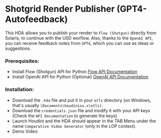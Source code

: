 # Shotgrid Render Publisher (GPT4-Autofeedback)

This HDA allows you to publish your render to `Flow (Shotgun)` directly from Solaris, to continue with the USD worflow. 
Also, thanks to the `OpenAI API`, you can receive feedback notes from `GPT4`, which you can use as ideas or suggestions.

### Prerequisites:
- Install Flow (Shotgun) API for Python [Flow API Documentation](https://support.google.com/accounts/answer/185833?hl=en)
- Install  OpenAI API for Python (Optional) [OpenAI API Documentation](https://platform.openai.com/docs/api-reference/authentication)

### Installation:
- Download the `.hda` file and put it in your `otls` directory (on Windows, that's usually `\Documents\houdinixx.x\otls)`.
- Download the `credentials.json` file and modify it with your API keys (Check the `API Documentation` to generate the keys)
- Launch Houdini and the HDA should appear in the TAB Menu under the name `Comparative Video Generator` (only in the LOP context).
- Demo Video: 
